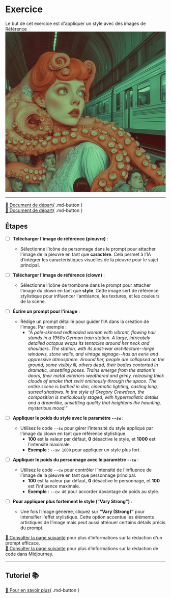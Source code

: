 # Exercice
<style>.md-footer{display:none;}</style>
<script>h1{display:none;}</script>
Le but de cet exercice est d'appliquer un style avec des images de Référence 
<img src="../assets/image/04_rosie_pieuvre_02.png">
***

[📁 Document de départ](../assets/image/04_clown.png){ .md-button }   <br>
[📁 Document de départ](../assets/image/04_rosie_pieuvre.png){ .md-button }   <br>


## Étapes 

- [ ] **Télécharger l'image de référence (pieuvre)** :
   - Sélectionne l'icône de personnage dans le prompt pour attacher l'image de la pieuvre en tant que **caractère**. Cela permet à l’IA d’intégrer les caractéristiques visuelles de la pieuvre pour le sujet principal.

- [ ] **Télécharger l'image de référence (clown)** :
   - Sélectionne l'icône de trombone dans le prompt pour attacher l'image du clown en tant que **style**. Cette image sert de référence stylistique pour influencer l'ambiance, les textures, et les couleurs de la scène.

- [ ] **Écrire un prompt pour l'image** :
   - Rédige un prompt détaillé pour guider l’IA dans la création de l’image. Par exemple :
     - *"A pale-skinned redheaded woman with vibrant, flowing hair stands in a 1950s German train station. A large, intricately detailed octopus wraps its tentacles around her neck and shoulders. The station, with its post-war architecture--large windows, stone walls, and vintage signage--has an eerie and oppressive atmosphere. Around her, people are collapsed on the ground, some visibly ill, others dead, their bodies contorted in dramatic, unsettling poses. Trains emerge from the station's doors, their metal exteriors weathered and grimy, releasing thick clouds of smoke that swirl ominously through the space. The entire scene is bathed in dim, cinematic lighting, casting long, surreal shadows. In the style of Gregory Crewdson, the composition is meticulously staged, with hyperrealistic details and a dreamlike, unsettling quality that heightens the haunting, mysterious mood."*

- [ ] **Appliquer le poids du style avec le paramètre `--sw`** :
  - Utilisez le code `--sw` pour gérer l’intensité du style appliqué par l'image du clown en tant que référence stylistique.
    - **100** est la valeur par défaut, **0** désactive le style, et **1000** est l'intensité maximale.
    - **Exemple** : `--sw 1000` pour appliquer un style plus fort.

- [ ] **Appliquer le poids du personnage avec le paramètre `--cw`** :
  - Utilisez le code `--cw` pour contrôler l’intensité de l'influence de l'image de la pieuvre en tant que personnage principal.
    - **100** est la valeur par défaut, **0** désactive le personnage, et **100** est l'influence maximale.
    - **Exemple** : `--cw 40` pour accorder davantage de poids au style.

- [ ] **Pour appliquer plus fortement le style ("Vary Strong")** :
   - Une fois l’image générée, cliquez sur **"Vary (Strong)"** pour intensifier l'effet stylistique. Cette option accentue les éléments artistiques de l’image mais peut aussi atténuer certains détails précis du prompt.


[📖 Consulter la page suivante](../ai/prompt.md) pour plus d’informations sur la rédaction d'un prompt efficace.<br>
[📖 Consulter la page suivante](../ai/midjourney_code.md) pour plus d’informations sur la rédaction de code dans Midjourney. <br>


***

## Tutoriel 📚

[📖 Pour en savoir plus](https://cmontmorency365-my.sharepoint.com/:v:/g/personal/flpilote_cmontmorency_qc_ca/EV1gSzxV02dCnk8Zq_cDqoIBrhgU_jAXSPZF3OLHJnRIXQ?nav=eyJyZWZlcnJhbEluZm8iOnsicmVmZXJyYWxBcHAiOiJPbmVEcml2ZUZvckJ1c2luZXNzIiwicmVmZXJyYWxBcHBQbGF0Zm9ybSI6IldlYiIsInJlZmVycmFsTW9kZSI6InZpZXciLCJyZWZlcnJhbFZpZXciOiJNeUZpbGVzTGlua0NvcHkifX0&e=C9CAYc){ .md-button }   <br>




